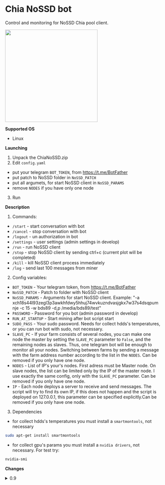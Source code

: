 # Chia NoSSD bot

Control and monitoring for NoSSD Chia pool client.

<img src="screenshots/1.gif" width="300">


**Supported OS**

- Linux

**Launching**


1. Unpack the ChiaNoSSD.zip
2. Edit `config.yaml` 
- put your telegram `BOT_TOKEN`, from https://t.me/BotFather
- put patch to NoSSD folder in `NoSSD_PATCH`
- put all argumets, for start NoSSD client in `NoSSD_PARAMS`
- remove `NODES` if you have only one node
3. Run

**Description**
1. Commands:
- `/start` - start conversation with bot
- `/cancel` - stop conversation with bot
- `/logout` - un authorization in bot
- `/settings` - user settings (admin settings in develop)
- `/run` - run NoSSD client
- `/stop` - stop NoSSD client by sending ctrl+c (current plot will be completed)
- `/kill` - kill NoSSD client process immediately
- `/log` - send last 100 messages from miner

2. Config variables:
- `BOT_TOKEN` - Your telegram token, from https://t.me/BotFather
- `NoSSD_PATCH` - Patch to folder with NoSSD client
- `NoSSD_PARAMS` - Arguments for start NoSSD client. Example: "-a xch18s44l93zegl3p3awkhfdwy5hhuj74wvkuzndvasjgkx7w37s4dsqpumnje -c 15 -w bds89 -d,p /media/bds89/test"
- `PASSWORD` - Password for you bot (admin password in develop)
- `RUN_AT_STARTUP` - Start mining after bot script start
- `SUDO_PASS` - Your sudo password. Needs for collect hdds's temperatures, or you can run bot with sudo, not necessary.
- `SLAVE_PC` - If your farm consists of several nodes, you can make one node the master by setting the `SLAVE_PC` parameter to `False`, and the remaining nodes as slaves. 
Thus, one telegram bot will be enough to monitor all your nodes. 
Switching between farms by sending a message with the farm address number according to the list in the `NODES`. Can be removed if you only have one node.
- `NODES` - List of IP's your's nodes. First adress must be Master node. On slave nodes, the list can be limited only by the IP of the master node. 
I use exactly the same config, only with the `SLAVE_PC` parameter. Can be removed if you only have one node.
- `IP` - Each node deploys a server to receive and send messages. 
The script will try to find its own IP, if this does not happen and the script is deployed on 127.0.0.1, 
this parameter can be specified explicitly.Can be removed if you only have one node.

3. Dependencies
- for collect hdds's temperatures you must install a `smartmontools`, not necessary
```bash
sudo apt-get install smartmontools
```
- for collect gpu's params you must install a `nvidia drivers`, not necessary. For test try:
```bash
nvidia-smi
```
**Changes**
<details>
  <summary>0.9</summary>

  - add `/log` command. Bot saves in memory last 100 messages from miner
  - add turn of warnings messages and/or errors messages in the settings
  - bug fixes
</details>
